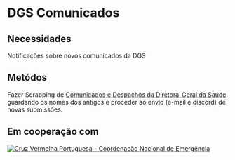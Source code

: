 # DGS Comunicados

## Necessidades

Notificações sobre novos comunicados da DGS

## Metódos

Fazer Scrapping de [Comunicados e Despachos da Diretora-Geral da Saúde](https://www.dgs.pt/publicacoes/comunicados-e-despachos-do-diretor-geral.aspx), guardando os nomes dos antigos e proceder ao envio (e-mail e discord) de novas submissões.

## Em cooperação com

[![Cruz Vermelha Portuguesa - Coordenação Nacional de Emergência](https://avatars2.githubusercontent.com/u/54844549?s=400&u=ec74491da4d3b043f5a210fe9ef27bf41fcbad40&v=4)](https://cruzvermelha.org.pt)